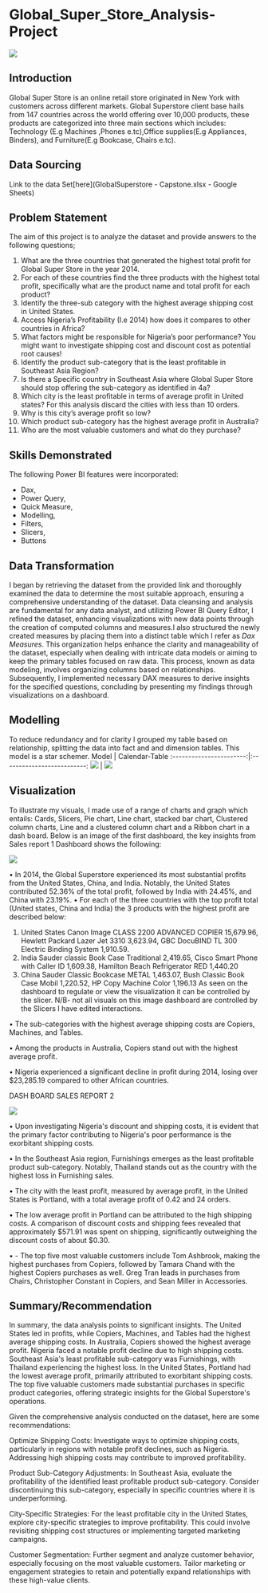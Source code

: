 
# Global_Super_Store_Analysis-Project
![](INTRODUCTORYPHOTO.png)

## Introduction
Global Super Store is an online retail store originated in New York with customers across different markets. Global Superstore client base hails from 147 countries across the world offering over 10,000 products, these products are categorized into three main sections which includes: Technology (E.g Machines ,Phones e.tc),Office supplies(E.g Appliances, Binders), and Furniture(E.g Bookcase, Chairs e.tc).

## Data Sourcing
Link to the data Set[here](GlobalSuperstore - Capstone.xlsx - Google Sheets)

## Problem Statement
The aim of this project is to analyze the dataset and provide answers to the following questions;

1.  What are the three countries that generated the highest total profit for Global Super Store in the year 2014.
2.  For each of these countries find the three products with the highest total profit, specifically what are the product name and total profit for each product?
3.  Identify the three-sub category with the highest average shipping cost in United States.
4.  Access Nigeria’s Profitability (I.e 2014) how does it compares to other countries in Africa?
5.  What factors might be responsible for Nigeria’s poor performance? You might want to investigate shipping cost and discount cost as potential root causes!
6.  Identify the product sub-category that is the least profitable in Southeast Asia Region?
7.  Is there a Specific country in Southeast Asia where Global Super Store should stop offering the sub-category as identified in 4a?
8. Which city is the least profitable in terms of average profit in United states? For this analysis discard the cities with less than 10 orders.
9.  Why is this city’s average profit so low? 
10.  Which product sub-category has the highest average profit in Australia? 
11.  Who are the most valuable customers and what do they purchase?

## Skills Demonstrated
The following Power BI features were incorporated:
- Dax,
- Power Query,
-  Quick Measure,
- Modelling,
- Filters,
- Slicers,
- Buttons

## Data Transformation
I began by retrieving the dataset from the provided link and thoroughly examined the data to determine the most suitable approach, ensuring a comprehensive understanding of the dataset. Data cleansing and analysis are fundamental for any data analyst, and utilizing Power BI Query Editor, I refined the dataset, enhancing visualizations with new data points through the creation of computed columns and measures.I also structured the newly created measures by placing them into a distinct table which I refer as _Dax Measures_. This organization helps enhance the clarity and manageability of the dataset, especially when dealing with intricate data models or aiming to keep the primary tables focused on raw data.  This process, known as data modeling, involves organizing columns based on relationships. Subsequently, I implemented necessary DAX measures to derive insights for the specified questions, concluding by presenting my findings through visualizations on a dashboard.
 
## Modelling
To reduce redundancy and for clarity I grouped my table based on relationship, splitting the data into fact and and dimension tables. This model is a star schemer.
Model                    |     Calendar-Table
:-----------------------:|:--------------------------:
![](DATAMODEL.png)       |    ![](CALENDARTABLE.png)

## Visualization
To illustrate my visuals, I made use of a range of charts and graph which entails: Cards, Slicers, Pie chart, Line chart, stacked bar chart, Clustered column charts, Line and a clustered column chart and a Ribbon chart in a dash board.
Below is an image of the first dashboard, the key insights from Sales report 1 Dashboard shows the following:

![](SALEREPORT1.png)

•	In 2014, the Global Superstore experienced its most substantial profits from the United States, China, and India. Notably, the United States contributed 52.36% of the total profit, followed by India with 24.45%, and China with 23.19%.
•	For each of the three countries with the top profit total (United states, China and India) the 3 products with the highest profit are described below:
1. United States	Canon Image CLASS 2200 ADVANCED COPIER	15,679.96, Hewlett Packard Lazer Jet 3310	3,623.94, GBC DocuBIND TL 300 Electric Binding System	1,910.59.
2. India	Sauder classic Book Case Traditional 	2,419.65, Cisco Smart Phone with Caller ID	1,609.38, Hamilton Beach Refrigerator RED	1,440.20
3. China	Sauder Classic Bookcase METAL	1,463.07, Bush Classic Book Case Mobil	1,220.52, HP Copy Machine Color	1,196.13
 As seen on the dashboard to regulate or view the visualization it can be controlled by the slicer.
 N/B- not all visuals on this image dashboard are controlled by the Slicers I have edited interactions.

•	The sub-categories with the highest average shipping costs are Copiers, Machines, and Tables.

•	Among the products in Australia, Copiers stand out with the highest average profit.

•	Nigeria experienced a significant decline in profit during 2014, losing over $23,285.19 compared to other African countries.

DASH BOARD SALES REPORT 2

![](SALESREPORT2.png)

•	Upon investigating Nigeria's discount and shipping costs, it is evident that the primary factor contributing to Nigeria's poor performance is the exorbitant shipping costs.

•	 In the Southeast Asia region, Furnishings emerges as the least profitable product sub-category. Notably, Thailand stands out as the country with the highest loss in Furnishing sales.

•	The city with the least profit, measured by average profit, in the United States is Portland, with a total average profit of 0.42 and 24 orders.

•	 The low average profit in Portland can be attributed to the high shipping costs. A comparison of discount costs and shipping fees revealed that approximately $571.91 was spent on shipping, significantly outweighing the discount costs of about $0.30.

•	- The top five most valuable customers include Tom Ashbrook, making the highest purchases from Copiers, followed by Tamara Chand with the highest Copiers purchases as well. Greg Tran leads in purchases from Chairs, Christopher Constant in Copiers, and Sean Miller in Accessories.
## Summary/Recommendation
In summary, the data analysis points to significant insights. The United States led in profits, while Copiers, Machines, and Tables had the highest average shipping costs. In Australia, Copiers showed the highest average profit. Nigeria faced a notable profit decline due to high shipping costs. Southeast Asia's least profitable sub-category was Furnishings, with Thailand experiencing the highest loss. In the United States, Portland had the lowest average profit, primarily attributed to exorbitant shipping costs. The top five valuable customers made substantial purchases in specific product categories, offering strategic insights for the Global Superstore's operations.

Given the comprehensive analysis conducted on the dataset, here are some recommendations:

Optimize Shipping Costs:
Investigate ways to optimize shipping costs, particularly in regions with notable profit declines, such as Nigeria. Addressing high shipping costs may contribute to improved profitability.

Product Sub-Category Adjustments:
In Southeast Asia, evaluate the profitability of the identified least profitable product sub-category. Consider discontinuing this sub-category, especially in specific countries where it is underperforming.

City-Specific Strategies:
For the least profitable city in the United States, explore city-specific strategies to improve profitability. This could involve revisiting shipping cost structures or implementing targeted marketing campaigns.

Customer Segmentation:
Further segment and analyze customer behavior, especially focusing on the most valuable customers. Tailor marketing or engagement strategies to retain and potentially expand relationships with these high-value clients.







